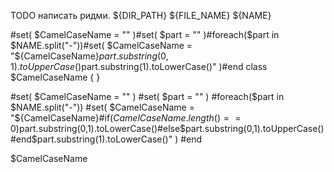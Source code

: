 TODO написать ридми.
${DIR_PATH}
${FILE_NAME}
${NAME}

#set( $CamelCaseName = "" )#set( $part = "" )#foreach($part in $NAME.split("-"))#set( $CamelCaseName = "${CamelCaseName}$part.substring(0,1).toUpperCase()$part.substring(1).toLowerCase()" )#end class $CamelCaseName { }


#set( $CamelCaseName = "" )
#set( $part = "" )
#foreach($part in $NAME.split("-"))
  #set( $CamelCaseName = "${CamelCaseName}#if($CamelCaseName.length() == 0)$part.substring(0,1).toLowerCase()#else$part.substring(0,1).toUpperCase()#end$part.substring(1).toLowerCase()" )
#end

$CamelCaseName